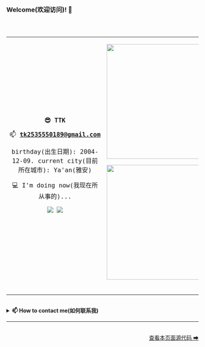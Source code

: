 ### Welcome(欢迎访问)! 👋

<code>
  <table border="0" >
      <tbody>
          <tr>
              <td>
                <p></p>
                <p align='center'><b>😎 TTK</b></p>
                <p align='center'>📫&nbsp;<b><a href="mailto:tk2535550189@gmail.com">tk2535550189@gmail.com</a></b></p>
                <p align='center'>birthday(出生日期): 2004-12-09. current city(目前所在城市): Ya'an(雅安)</p>
                <p align='center'>
                  💻 I'm doing now(我现在所从事的)...
                </p>
                <p align='center'>
                  <img src="https://img.shields.io/github/followers/tkzzzzzz6?color=brightgreen&label=flower%20me%28%E5%85%B3%E6%B3%A8%E6%88%91%29" />
                  <img src="https://img.shields.io/badge/language(%E5%BC%80%E5%8F%91%E8%AF%AD%E8%A8%80)-Python-blue" />
                </p>
              </td>
              <td>
                <p></p><p></p>
                <p align='center'>
                  <a href="#"><img src="https://github-readme-stats.vercel.app/api?username=tkzzzzzz6&show_icons=true&theme=dracula&border_radius=45" width="300"></a>
                </p>
                <p align='center'>
                  <a href="#"><img src="https://github-readme-stats.vercel.app/api/top-langs/?username=tkzzzzzz6&border_radius=45&theme=dracula&layout=compact" width="300"></a>
                </p>
                <br>
              </td>
          </tr>
      </tbody>
  </table>
</code>

<details>
<summary>
  <b>📫 How to contact me(如何联系我)</b>
</summary>

<br>

- Wechat: f784958034
- Email: fmw19990718@gmail.com
- `Please make a note or I may ignore your request(请做好备注，否则我可能将忽视您的请求)`

</details>

---

<br>

<div align="right"><a href="https://github.com/fmw666/fmw666/">查看本页面源代码 ➡</a></div>
